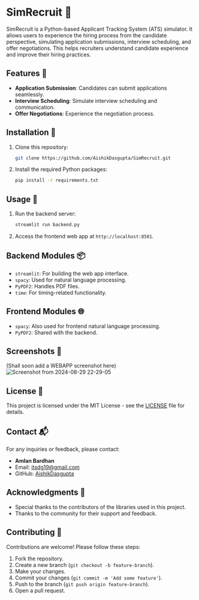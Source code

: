 # SimRecruit 🌟

SimRecruit is a Python-based Applicant Tracking System (ATS) simulator. It allows users to experience the hiring process from the candidate perspective, simulating application submissions, interview scheduling, and offer negotiations. This helps recruiters understand candidate experience and improve their hiring practices.

## Features 🚀

- **Application Submission**: Candidates can submit applications seamlessly.
- **Interview Scheduling**: Simulate interview scheduling and communication.
- **Offer Negotiations**: Experience the negotiation process.

## Installation 🔧

1. Clone this repository:
   ```bash
   git clone https://github.com/AishikDasgupta/SimRecruit.git
   ```

2. Install the required Python packages:
   ```bash
   pip install -r requirements.txt
   ```

## Usage 🎯

1. Run the backend server:
   ```bash
   streamlit run backend.py
   ```

2. Access the frontend web app at `http://localhost:8501`.

## Backend Modules 📦

- `streamlit`: For building the web app interface.
- `spacy`: Used for natural language processing.
- `PyPDF2`: Handles PDF files.
- `time`: For timing-related functionality.

## Frontend Modules 🌐

- `spacy`: Also used for frontend natural language processing.
- `PyPDF2`: Shared with the backend.

## Screenshots 📸

(Shall soon add a WEBAPP screenshot here)
![Screenshot from 2024-08-29 22-29-05](https://github.com/user-attachments/assets/51d078c9-9542-41ec-b3f3-dd2dcd5405cb)


## License 📜

This project is licensed under the MIT License - see the [LICENSE](LICENSE) file for details.

## Contact 📬

For any inquiries or feedback, please contact:

- **Amlan Bardhan**
- Email: [itsdg19@gmail.com](mailto:itsdg19@gmail.com)
- GitHub: [AishikDasgupta](https://github.com/AishikDasgupta)

## Acknowledgments 🙏

- Special thanks to the contributors of the libraries used in this project.
- Thanks to the community for their support and feedback.

## Contributing 🤝

Contributions are welcome! Please follow these steps:

1. Fork the repository.
2. Create a new branch (`git checkout -b feature-branch`).
3. Make your changes.
4. Commit your changes (`git commit -m 'Add some feature'`).
5. Push to the branch (`git push origin feature-branch`).
6. Open a pull request.
